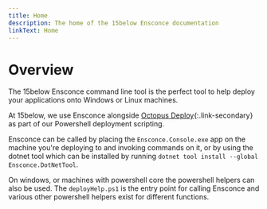 ```yaml
---
title: Home
description: The home of the 15below Ensconce documentation
linkText: Home
---
```


# Overview

The 15below Ensconce command line tool is the perfect tool to help deploy your applications onto Windows or Linux machines.

At 15below, we use Ensconce alongside [Octopus Deploy](https://octopus.com){:.link-secondary} as part of our Powershell deployment scripting.

Ensconce can be called by placing the `Ensconce.Console.exe` app on the machine you're deploying to and invoking commands on it, or by using the dotnet tool which can be installed by running `dotnet tool install --global Ensconce.DotNetTool`.

On windows, or machines with powershell core the powershell helpers can also be used.  The `deployHelp.ps1` is the entry point for calling Ensconce and various other powershell helpers exist for different functions.
